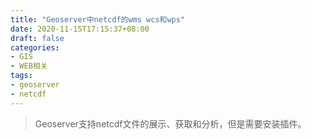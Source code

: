 ```yaml
---
title: "Geoserver中netcdf的wms wcs和wps"
date: 2020-11-15T17:15:37+08:00
draft: false
categories:
- GIS
- WEB相关
tags:
- geoserver
- netcdf
---
```

> Geoserver支持netcdf文件的展示、获取和分析，但是需要安装插件。
